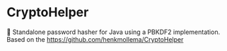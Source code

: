 # CryptoHelper
:key: Standalone password hasher for Java using a PBKDF2 implementation.
Based on the https://github.com/henkmollema/CryptoHelper
